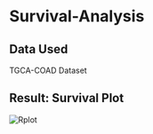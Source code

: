 # Survival-Analysis

## Data Used
TGCA-COAD Dataset

## Result: Survival Plot
![Rplot](https://github.com/ananyakaushik20/Survival-Analysis/assets/85845284/82195d07-3710-41f0-bf17-fe598ef33d1a)
